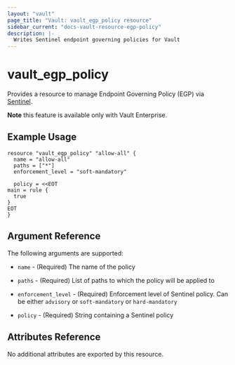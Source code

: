 ```yaml
---
layout: "vault"
page_title: "Vault: vault_egp_policy resource"
sidebar_current: "docs-vault-resource-egp-policy"
description: |-
  Writes Sentinel endpoint governing policies for Vault
---
```


# vault\_egp\_policy

Provides a resource to manage Endpoint Governing Policy (EGP) via [Sentinel](https://www.vaultproject.io/docs/enterprise/sentinel/index.html).

**Note** this feature is available only with Vault Enterprise.


## Example Usage

```hcl
resource "vault_egp_policy" "allow-all" {
  name = "allow-all"
  paths = ["*"]
  enforcement_level = "soft-mandatory"

  policy = <<EOT
main = rule {
  true
}
EOT
}
```

## Argument Reference

The following arguments are supported:

* `name` - (Required) The name of the policy

* `paths` - (Required) List of paths to which the policy will be applied to

* `enforcement_level` - (Required) Enforcement level of Sentinel policy. Can be either `advisory` or `soft-mandatory` or `hard-mandatory`

* `policy` - (Required) String containing a Sentinel policy

## Attributes Reference

No additional attributes are exported by this resource.
